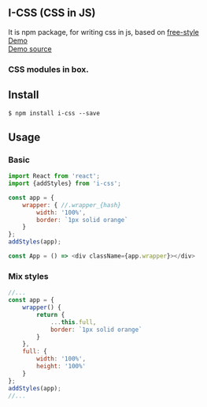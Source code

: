 ## I-CSS (CSS in JS)

It is npm package, for writing css in js, based on [free-style](https://github.com/blakeembrey/free-style)
<br />[Demo](https://irom-io.github.io/i-css/)
<br />[Demo source](https://github.com/irom-io/i-css/blob/master/src/examples/simple/app.js)

### CSS modules in box.

## Install

```
$ npm install i-css --save
```

## Usage

### Basic
```javascript
import React from 'react';
import {addStyles} from 'i-css';

const app = {
    wrapper: { //.wrapper_{hash}
        width: '100%',
        border: `1px solid orange`
    }
};
addStyles(app);

const App = () => <div className={app.wrapper}></div>
```

### Mix styles
```javascript
//...
const app = {
    wrapper() {
        return {
            ...this.full,
            border: `1px solid orange`
        }
    },
    full: {
        width: '100%',
        height: '100%'
    }
};
addStyles(app);
//...
```